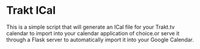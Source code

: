 # Trakt ICal

This is a simple script that will generate an ICal file for your Trakt.tv calendar to import into your calendar application of choice.or serve it through a Flask server to automatically import it into your Google Calendar.
